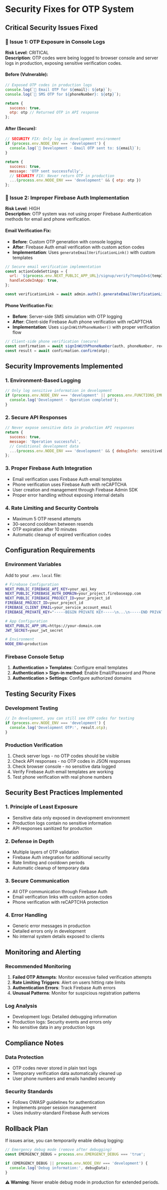 # Security Fixes for OTP System

## Critical Security Issues Fixed

### 🚨 Issue 1: OTP Exposure in Console Logs
**Risk Level**: CRITICAL  
**Description**: OTP codes were being logged to browser console and server logs in production, exposing sensitive verification codes.

#### Before (Vulnerable):
```javascript
// Exposed OTP codes in production logs
console.log(`📧 Email OTP for ${email}: ${otp}`);
console.log(`📱 SMS OTP for ${phoneNumber}: ${otp}`);

return {
  success: true,
  otp: otp // Returned OTP in API response
};
```

#### After (Secure):
```javascript
// SECURITY FIX: Only log in development environment
if (process.env.NODE_ENV === 'development') {
  console.log(`📧 Development - Email OTP sent to: ${email}`);
}

return {
  success: true,
  message: 'OTP sent successfully',
  // SECURITY FIX: Never return OTP in production
  ...(process.env.NODE_ENV === 'development' && { otp: otp })
};
```

### 🚨 Issue 2: Improper Firebase Auth Implementation
**Risk Level**: HIGH  
**Description**: OTP system was not using proper Firebase Authentication methods for email and phone verification.

#### Email Verification Fix:
- **Before**: Custom OTP generation with console logging
- **After**: Firebase Auth email verification with custom action codes
- **Implementation**: Uses `generateEmailVerificationLink()` with custom templates

```javascript
// Secure email verification implementation
const actionCodeSettings = {
  url: `${process.env.NEXT_PUBLIC_APP_URL}/signup/verify?tempId=${tempId}&otp=${otp}`,
  handleCodeInApp: true,
};

const verificationLink = await admin.auth().generateEmailVerificationLink(email, actionCodeSettings);
```

#### Phone Verification Fix:
- **Before**: Server-side SMS simulation with OTP logging
- **After**: Client-side Firebase Auth phone verification with reCAPTCHA
- **Implementation**: Uses `signInWithPhoneNumber()` with proper verification flow

```javascript
// Client-side phone verification (secure)
const confirmation = await signInWithPhoneNumber(auth, phoneNumber, recaptchaVerifier);
const result = await confirmation.confirm(otp);
```

## Security Improvements Implemented

### 1. Environment-Based Logging
```javascript
// Only log sensitive information in development
if (process.env.NODE_ENV === 'development' || process.env.FUNCTIONS_EMULATOR === 'true') {
  console.log('Development - Operation completed');
}
```

### 2. Secure API Responses
```javascript
// Never expose sensitive data in production API responses
return {
  success: true,
  message: 'Operation successful',
  // Conditional development data
  ...(process.env.NODE_ENV === 'development' && { debugInfo: sensitiveData })
};
```

### 3. Proper Firebase Auth Integration
- Email verification uses Firebase Auth email templates
- Phone verification uses Firebase Auth with reCAPTCHA
- User creation and management through Firebase Admin SDK
- Proper error handling without exposing internal details

### 4. Rate Limiting and Security Controls
- Maximum 5 OTP resend attempts
- 30-second cooldown between resends
- OTP expiration after 10 minutes
- Automatic cleanup of expired verification codes

## Configuration Requirements

### Environment Variables
Add to your `.env.local` file:
```bash
# Firebase Configuration
NEXT_PUBLIC_FIREBASE_API_KEY=your_api_key
NEXT_PUBLIC_FIREBASE_AUTH_DOMAIN=your_project.firebaseapp.com
NEXT_PUBLIC_FIREBASE_PROJECT_ID=your_project_id
FIREBASE_PROJECT_ID=your_project_id
FIREBASE_CLIENT_EMAIL=your_service_account_email
FIREBASE_PRIVATE_KEY="-----BEGIN PRIVATE KEY-----\n...\n-----END PRIVATE KEY-----\n"

# App Configuration
NEXT_PUBLIC_APP_URL=https://your-domain.com
JWT_SECRET=your_jwt_secret

# Environment
NODE_ENV=production
```

### Firebase Console Setup
1. **Authentication > Templates**: Configure email templates
2. **Authentication > Sign-in method**: Enable Email/Password and Phone
3. **Authentication > Settings**: Configure authorized domains

## Testing Security Fixes

### Development Testing
```javascript
// In development, you can still see OTP codes for testing
if (process.env.NODE_ENV === 'development') {
  console.log('Development OTP:', result.otp);
}
```

### Production Verification
1. Check server logs - no OTP codes should be visible
2. Check API responses - no OTP codes in JSON responses
3. Check browser console - no sensitive data logged
4. Verify Firebase Auth email templates are working
5. Test phone verification with real phone numbers

## Security Best Practices Implemented

### 1. Principle of Least Exposure
- Sensitive data only exposed in development environment
- Production logs contain no sensitive information
- API responses sanitized for production

### 2. Defense in Depth
- Multiple layers of OTP validation
- Firebase Auth integration for additional security
- Rate limiting and cooldown periods
- Automatic cleanup of temporary data

### 3. Secure Communication
- All OTP communication through Firebase Auth
- Email verification links with custom action codes
- Phone verification with reCAPTCHA protection

### 4. Error Handling
- Generic error messages in production
- Detailed errors only in development
- No internal system details exposed to clients

## Monitoring and Alerting

### Recommended Monitoring
1. **Failed OTP Attempts**: Monitor excessive failed verification attempts
2. **Rate Limiting Triggers**: Alert on users hitting rate limits
3. **Authentication Errors**: Track Firebase Auth errors
4. **Unusual Patterns**: Monitor for suspicious registration patterns

### Log Analysis
- Development logs: Detailed debugging information
- Production logs: Security events and errors only
- No sensitive data in any production logs

## Compliance Notes

### Data Protection
- OTP codes never stored in plain text logs
- Temporary verification data automatically cleaned up
- User phone numbers and emails handled securely

### Security Standards
- Follows OWASP guidelines for authentication
- Implements proper session management
- Uses industry-standard Firebase Auth services

## Rollback Plan

If issues arise, you can temporarily enable debug logging:
```javascript
// Emergency debug mode (remove after debugging)
const EMERGENCY_DEBUG = process.env.EMERGENCY_DEBUG === 'true';

if (EMERGENCY_DEBUG || process.env.NODE_ENV === 'development') {
  console.log('Debug information:', debugData);
}
```

**⚠️ Warning**: Never enable debug mode in production for extended periods. 